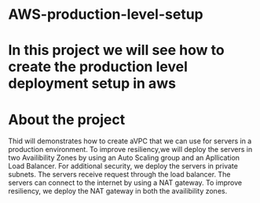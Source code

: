 # AWS-production-level-setup

# In this project we will see how to create the production level deployment setup in aws 
# About the project
Thid will demonstrates how to create aVPC that we can use for servers in a production environment.
To improve resiliency,we will deploy the servers in two Availibility Zones by using an Auto Scaling group and an Apllication Load Balancer. For additional security, we deploy the servers in private subnets. The servers receive request through the load balancer. The servers can connect to the internet by using a NAT gateway. To improve resiliency, we deploy the NAT gateway in both the availibility zones. 
